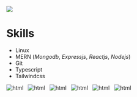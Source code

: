 [![](https://visitcount.itsvg.in/api?id=jam&label=Profile%20Views&color=2&icon=5&pretty=false)](https://visitcount.itsvg.in)


<h1>Skills</h1>

<ul>
  <li>Linux</li>
  <li>MERN (<i>Mongodb</i>, <i>Expressjs</i>, <i>Reactjs</i>, <i>Nodejs</i>)</li>
  <li>Git </li>
  <li>Typescript </li>
  <li>Tailwindcss </li>
</ul>

![html](https://skillicons.dev/icons?i=linux) &nbsp;
![html](https://skillicons.dev/icons?i=html) &nbsp;
![html](https://skillicons.dev/icons?i=css) &nbsp;
![html](https://skillicons.dev/icons?i=js) &nbsp;
![html](https://skillicons.dev/icons?i=ts) &nbsp;
![html](https://skillicons.dev/icons?i=tailwind) &nbsp;

